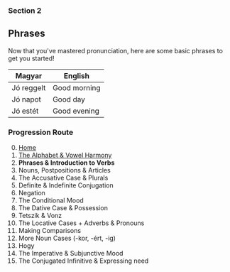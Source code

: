 ### Section 2

## Phrases

Now that you've mastered pronunciation, here are some basic phrases to get you started!

| Magyar     | English      |
|------------|--------------|
| Jó reggelt | Good morning |
| Jó napot   | Good day     |
| Jó estét   | Good evening |


### Progression Route

0. [Home](/README.md)
1. [The Alphabet & Vowel Harmony](README.md)
2. **Phrases & Introduction to Verbs**
3. Nouns, Postpositions & Articles
4. The Accusative Case & Plurals
5. Definite & Indefinite Conjugation
6. Negation
7. The Conditional Mood
8. The Dative Case & Possession
9. Tetszik & Vonz
10. The Locative Cases + Adverbs & Pronouns
11. Making Comparisons
12. More Noun Cases (-kor, -ért, -ig)
13. Hogy
14. The Imperative & Subjunctive Mood
15. The Conjugated Infinitive & Expressing need
